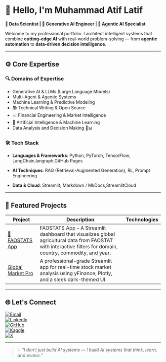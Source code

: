 # 👋 Hello, I'm Muhammad Atif Latif

**🎯 Data Scientist | 🤖 Generative AI Engineer | 🧠 Agentic AI Specialist**  

Welcome to my professional portfolio. I architect intelligent systems that combine **cutting-edge AI** with real-world problem-solving — from **agentic automation** to **data-driven decision intelligence**.

---

## ⚙️ Core Expertise

### 🔍 **Domains of Expertise**
- Generative AI & LLMs (Large Language Models)
- Multi-Agent & Agentic Systems
- Machine Learning & Predictive Modeling
- 📚 Technical Writing & Open Source
- 📈 Financial Engineering & Market Intelligence
- 🧠 Artificial Intelligence & Machine Learning
-  Data Analysis and Decision Making 🧠📊

### 🛠 **Tech Stack**
- **Languages & Frameworks**: Python, PyTorch, TensorFlow, LangChain,langraph,GitHub Pages

- **AI Techniques**: RAG (Retrieval-Augmented Generation), RL, Prompt Engineering
- **Data & Cloud**: Streamlit, Markdown / MkDocs,StreamlitCloud

---

## 🚀 Featured Projects

| **Project** | **Description** | **Technologies** |
|-------------|------------------|------------------|
| [🧠 FAOSTATS App](https://github.com/M-Atif-Latif/FAOSTATS) | FAOSTATS App – A Streamlit dashboard that visualizes global agricultural data from FAOSTAT with interactive filters for domain, country, commodity, and year. |
|[Global Market Pro](https://github.com/M-Atif-Latif/Global-Market-Pro) | A professional-grade Streamlit app for real-time stock market analysis using yFinance, Plotly, and a sleek dark-themed UI. |

---

## 🌐 Let's Connect

[![Email](https://img.shields.io/badge/Email-Profile-red?style=flat&logo=gmail)](mailto:muhammadatiflatif67@gmail.com)  
[![LinkedIn](https://img.shields.io/badge/LinkedIn-Profile-blue?style=flat&logo=linkedin)](https://www.linkedin.com/in/muhammad-atif-latif-13a171318)  
[![GitHub](https://img.shields.io/badge/GitHub-Profile-black?style=flat&logo=github)](https://github.com/M-Atif-Latif)  
[![Kaggle](https://img.shields.io/badge/Kaggle-Profile-blue?style=flat&logo=kaggle)](https://www.kaggle.com/muhammadatiflatif)  
[![X](https://img.shields.io/badge/Twitter-Profile-1DA1F2?style=flat&logo=twitter)](https://x.com/mianatif5867?s=09)


---

> 💡 *“I don’t just build AI systems — I build AI systems that think, learn, and evolve.”*

